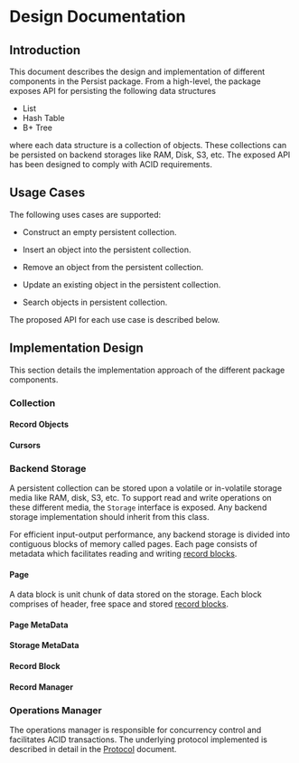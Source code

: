 <!--
 Design.md - Persist
 
 Copyright 2020 Ketan Goyal
 
 Permission is hereby granted, free of charge, to any person obtaining a copy
 of this software and associated documentation files (the "Software"), to deal
 in the Software without restriction, including without limitation the rights
 to use, copy, modify, merge, publish, distribute, sublicense, and/or sell
 copies of the Software, and to permit persons to whom the Software is
 furnished to do so, subject to the following conditions:
 
 The above copyright notice and this permission notice shall be included in all
 copies or substantial portions of the Software.
 
 THE SOFTWARE IS PROVIDED "AS IS", WITHOUT WARRANTY OF ANY KIND, EXPRESS OR
 IMPLIED, INCLUDING BUT NOT LIMITED TO THE WARRANTIES OF MERCHANTABILITY,
 FITNESS FOR A PARTICULAR PURPOSE AND NONINFRINGEMENT. IN NO EVENT SHALL THE
 AUTHORS OR COPYRIGHT HOLDERS BE LIABLE FOR ANY CLAIM, DAMAGES OR OTHER
 LIABILITY, WHETHER IN AN ACTION OF CONTRACT, TORT OR OTHERWISE, ARISING FROM,
 OUT OF OR IN CONNECTION WITH THE SOFTWARE OR THE USE OR OTHER DEALINGS IN THE
 SOFTWARE.
-->

# Design Documentation

## Introduction

This document describes the design and implementation of different components in the Persist package. From a high-level, the package exposes API for persisting the following data structures

- List
- Hash Table
- B+ Tree

where each data structure is a collection of objects. These collections can be persisted on backend storages like RAM, Disk, S3, etc. The exposed API has been designed to comply with ACID requirements.

## Usage Cases

The following uses cases are supported:

- Construct an empty persistent collection.

- Insert an object into the persistent collection.

- Remove an object from the persistent collection.

- Update an existing object in the persistent collection.

- Search objects in persistent collection.

The proposed API for each use case is described below.

## Implementation Design

This section details the implementation approach of the different package components.

### Collection

#### Record Objects

#### Cursors

### Backend Storage

A persistent collection can be stored upon a volatile or in-volatile storage media like RAM, disk, S3, etc. To support read and write operations on these different media, the `Storage` interface is exposed. Any backend storage implementation should inherit from this class.

For efficient input-output performance, any backend storage is divided into contiguous blocks of memory called pages. Each page consists of metadata which facilitates reading and writing [record blocks](#record-block).

#### Page

A data block is unit chunk of data stored on the storage. Each block comprises of header, free space and stored [record blocks](#record-block).

#### Page MetaData

#### Storage MetaData

#### Record Block

#### Record Manager

### Operations Manager

The operations manager is responsible for concurrency control and facilitates ACID transactions. The underlying protocol implemented is described in detail in the [Protocol](Protocol.md) document.
